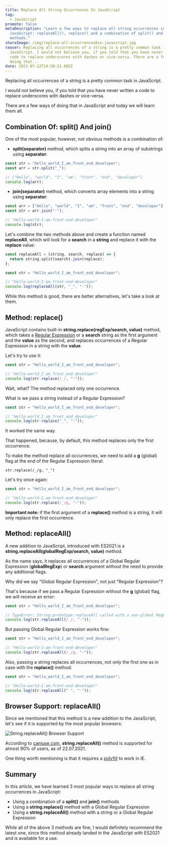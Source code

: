 ```yaml
---
title: Replace All String Occurrences In JavaScript
tag:
  - JavaScript
promote: false
metaDescription: "Learn a few ways to replace all string occurrences in
  JavaScript: replaceAll(), replace() and a combination of split() and join()
  methods."
shareImage: /img/replace-all-occurrences0in-javascript.jpg
teaser: Replacing all occurrences of a string is a pretty common task in
  JavaScript. I would not believe you, if you told that you have never written a
  code to replace underscores with dashes or vice-verca. There are a few ways of
  doing that...
date: 2021-07-22T14:58:21.602Z
---
```

Replacing all occurrences of a string is a pretty common task in JavaScript.

I would not believe you, if you told that you have never written a code to replace underscores with dashes or vice-versa.

There are a few ways of doing that in JavaScript and today we will learn them all.

## Combination Of: split() And join()

One of the most popular, however, not obvious methods is a combination of:

* **split(separator)** method, which splits a string into an array of substrings using **separator**:

```javascript
const str = "Hello_world_I_am_front_end_developer";
const arr = str.split("_");

// ["Hello", "world", "I", "am", "front", "end", "developer"]
console.log(arr);
```

* **join(separator)** method, which converts array elements into a string using **separator**:

```javascript
const arr = ["Hello", "world", "I", "am", "front", "end", "developer"]
const str = arr.join("-");

// "Hello-world-I-am-front-end-developer"
console.log(str);
```

Let's combine the two methods above and create a function named **replaceAll**, which will look for a **search** in a **string** and replace it with the **replace** value:

```javascript
const replaceAll = (string, search, replace) => {
  return string.split(search).join(replace);
};

const str = "Hello_world_I_am_front_end_developer";

// "Hello-world-I-am-front-end-developer"
console.log(replaceAll(str, "_", "-"));
```

While this method is good, there are better alternatives, let's take a look at them.

## Method: replace()

JavaScript contains built-in **string.replace(regExp/search, value)** method, which takes a [Regular Expression](/2020-05-10-regular-expressions-in-javascript/) or a **search** string as the first argument and the **value** as the second, and replaces occurrences of a Regular Expression in a string with the **value**.

Let's try to use it:

```javascript
const str = "Hello_world_I_am_front_end_developer";

// "Hello-world_I_am_front_end_developer"
console.log(str.replace(/_/, "-")); 
```

Wait, what? The method replaced only one occurrence.

What is we pass a string instead of a Regular Expression?

```javascript
const str = "Hello_world_I_am_front_end_developer";

// "Hello-world_I_am_front_end_developer"
console.log(str.replace("_", "-")); 
```

It worked the same way.

That happened, because, by default, this method replaces only the first occurrence.

To make the method replace all occurrences, we need to add a **g** (global) flag at the end of the Regular Expression literal:

`str.replace(/_/g, "_")`

Let's try once again:

```javascript
const str = "Hello_world_I_am_front_end_developer";

// "Hello-world-I-am-front-end-developer"
console.log(str.replace(/_/g, "-")); 
```

**Important note:** if the first argument of a **replace()** method is a string, it will only replace the first occurrence.

## Method: replaceAll()

A new addition to JavaScript, introduced with ES2021 is a **string.replaceAll(globalRegExp/search, value)** method.

As the name says, it replaces all occurrences of a Global Regular Expression (**globalRegExp**) or **search** argument without the need to provide any additional flags.

Why did we say "Global Regular Expression", not just "Regular Expression"?

That's because if we pass a Regular Expression without the **g** (global) flag, we will receive an error:

```javascript
const str = "Hello_world_I_am_front_end_developer";

// TypeError: String.prototype.replaceAll called with a non-global RegExp argument
console.log(str.replaceAll(/_/, "-")); 
```

But passing Global Regular Expression works fine:

```javascript
const str = "Hello_world_I_am_front_end_developer";

// "Hello-world-I-am-front-end-developer"
console.log(str.replaceAll(/_/g, "-")); 
```

Also, passing a string replaces all occurrences, not only the first one as in case with the **replace()** method:

```javascript
const str = "Hello_world_I_am_front_end_developer";

// "Hello-world-I-am-front-end-developer"
console.log(str.replaceAll(" ", "-")); 
```

## Browser Support: replaceAll()

Since we mentioned that this method is a new addition to the JavaScript, let's see if it is supported by the most popular browsers:

![String.replaceAll() Browser Support](/img/screenshot-2021-07-20-at-22.44.45.png "String.replaceAll() Browser Support")

According to [caniuse.com](https://caniuse.com/?search=replaceAll), **string.replaceAll()** method is supported for almost 90% of users, as of 22.07.2021.

One thing worth mentioning is that it requires a [polyfill](https://github.com/es-shims/String.prototype.replaceAll) to work in IE.

## Summary

In this article, we have learned 3 most popular ways to replace all string occurrences in JavaScript:

* Using a combination of a **split()** and **join()** methods
* Using a **string.replace()** method with a Global Regular Expression
* Using a **string.replaceAll()** method with a string or a Global Regular Expression

While all of the above 3 methods are fine, I would definitely recommend the latest one, since this method already landed in the JavaScript with ES2021 and is available for a use.
